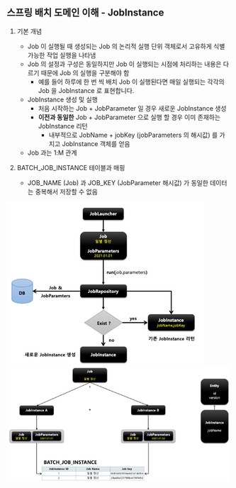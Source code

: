 ## 스프링 배치 도메인 이해 - JobInstance

1. 기본 개념

    - Job 이 실행될 때 생성되는 Job 의 논리적 실행 단위 객체로서 고유하게 식별 가능한 작업 실행을 나타냄
    - Job 의 설정과 구성은 동일하지만 Job 이 실행되는 시점에 처리하는 내용은 다르기 때문에 Job 의 실행을 구분해야 함
        - 예를 들어 하루에 한 번 씩 배치 Job 이 실행된다면 매일 실행되는 각각의 Job 을 JobInstance 로 표현합니다.
    - JobInstance 생성 및 실행
        - 처음 시작하는 Job + JobParameter 일 경우 새로운 JobInstance 생성
        - **이전과 동일한** Job + JobParameter 으로 실행 할 경우 이미 존재하는 JobInstance 리턴
            - 내부적으로 JobName + jobKey (jobParameters 의 해시값) 를 가지고 JobInstance 객체를 얻음
    - Job 과는 1:M 관계

2. BATCH_JOB_INSTANCE 테이블과 매핑

    - JOB_NAME (Job) 과 JOB_KEY (JobParameter 해시값) 가 동일한 데이터는 중복해서 저장할 수 없음

<img src="../../images/job-instance-flow.png" alt="job-instance-flow">  

<img src="../../images/job-instance-flow2.png" alt="job-instance-flow2">
